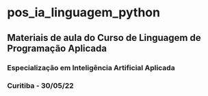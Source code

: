 ﻿# pos_ia_linguagem_python

## Materiais de aula do Curso de Linguagem de Programação Aplicada

### Especialização em Inteligência Artificial Aplicada

### Curitiba - 30/05/22
